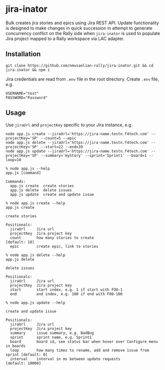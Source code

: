 # jira-inator

Bulk creates jira stories and epics using Jira REST API.
Update functionality is designed to make changes in quick succession in attempt to generate concurrency conflict on the Rally side when `jira-inator` is used to populate Jira project mapped to a Rally workspace via LAC adapter.

## Installation

`git clone https://github.com/nmusaelian-rally/jira-inator.git && cd jira-inator && npm i`

Jira credentials are read from `.env` file in the root directory. Create `.env` file, e.g.
```
USERNAME="test"
PASSWORD="Password"
```

## Usage

Use `jiraUrl` and `projectKey` specific to your Jira instance, e.g.
```
node app.js create --jiraUrl='https://jira-name.testn.f4tech.com' --projectKey='SP' --count=5 --epic
node app.js delete --jiraUrl='https://jira-name.testn.f4tech.com' --projectKey='SP' --start=22 --end=39
node app.js update --jiraUrl='https://jira-name.testn.f4tech.com' --projectKey='SP' --summary='myStory' --sprint='Sprint1' --board=1 --loop=10
```
```
% node app.js --help
app.js [command]

Commands:
  app.js create  create stories
  app.js delete  delete issues
  app.js update  create and update issue

% node app.js create --help
app.js create

create stories

Positionals:
  jiraUrl     Jira url
  projectKey  Jira project key
  count       how many stories to create                           [default: 10]
  epic        create epic, link to stories

% node app.js delete --help
app.js delete

delete issues

Positionals:
  jiraUrl     Jira url
  projectKey  Jira project key
  start       start index, e.g. 1 if start with FOO-1
  end         end index, e.g. 100 if end with F00-100

% node app.js update --help

create and update issue

Positionals:
  jiraUrl     Jira url
  projectKey  Jira project key
  summary     issue summary, e.g. BadBug
  sprint      sprint name, e.g. Sprint1
  board       board id, see status bar when hover over Configure menu in boards
  loop        how many times to rename, add and remove issue from sprint [default: 0]
  interval    interval in ms between update requests                     [default: 10000]

```